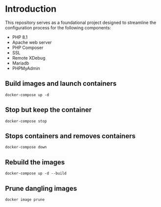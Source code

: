 # Introduction
This repository serves as a foundational project designed to streamline the configuration process for the following components:
- PHP 8.1
- Apache web server
- PHP Composer
- SSL
- Remote XDebug
- Mariadb
- PHPMyAdmin

## Build images and launch containers
```
docker-compose up -d
```

## Stop but keep the container
```
docker-compose stop
```
## Stops containers and removes containers
```
docker-compose down
```

## Rebuild the images
```
docker-compose up -d --build
```

## Prune dangling images
```
docker image prune
```
